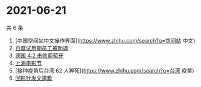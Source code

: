 # 2021-06-21

共 6 条

<!-- BEGIN ZHIHUSEARCH -->
<!-- 最后更新时间 Mon Jun 21 2021 11:10:28 GMT+0800 (China Standard Time) -->
1. [中国空间站中文操作界面](https://www.zhihu.com/search?q=空间站 中文)
1. [百度试用期员工被劝退](https://www.zhihu.com/search?q=百度员工被劝退)
1. [德国 4:2 击败葡萄牙](https://www.zhihu.com/search?q=德国队)
1. [上海电影节](https://www.zhihu.com/search?q=上海电影节)
1. [接种疫苗后台湾 62 人猝死](https://www.zhihu.com/search?q=台湾 疫苗)
1. [回形针发文道歉](https://www.zhihu.com/search?q=回形针道歉)
<!-- END ZHIHUSEARCH -->
